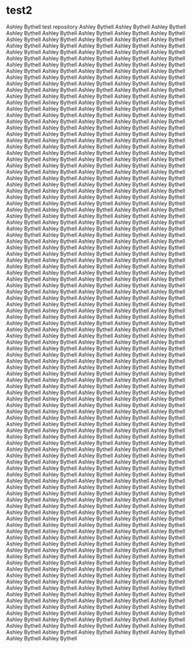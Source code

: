 # test2
Ashley Bythell test repository
Ashley Bythell Ashley Bythell Ashley Bythell Ashley Bythell Ashley Bythell Ashley Bythell Ashley Bythell Ashley Bythell Ashley Bythell Ashley Bythell Ashley Bythell Ashley Bythell Ashley Bythell Ashley Bythell Ashley Bythell Ashley Bythell Ashley Bythell Ashley Bythell Ashley Bythell Ashley Bythell Ashley Bythell Ashley Bythell Ashley Bythell Ashley Bythell Ashley Bythell Ashley Bythell Ashley Bythell Ashley Bythell Ashley Bythell Ashley Bythell Ashley Bythell Ashley Bythell Ashley Bythell Ashley Bythell Ashley Bythell Ashley Bythell Ashley Bythell Ashley Bythell Ashley Bythell Ashley Bythell Ashley Bythell Ashley Bythell Ashley Bythell Ashley Bythell Ashley Bythell Ashley Bythell Ashley Bythell Ashley Bythell Ashley Bythell Ashley Bythell Ashley Bythell Ashley Bythell Ashley Bythell Ashley Bythell Ashley Bythell Ashley Bythell Ashley Bythell Ashley Bythell Ashley Bythell Ashley Bythell Ashley Bythell Ashley Bythell Ashley Bythell Ashley Bythell Ashley Bythell Ashley Bythell Ashley Bythell Ashley Bythell Ashley Bythell Ashley Bythell Ashley Bythell Ashley Bythell Ashley Bythell Ashley Bythell Ashley Bythell Ashley Bythell Ashley Bythell Ashley Bythell Ashley Bythell Ashley Bythell Ashley Bythell Ashley Bythell Ashley Bythell Ashley Bythell Ashley Bythell Ashley Bythell Ashley Bythell Ashley Bythell Ashley Bythell Ashley Bythell Ashley Bythell Ashley Bythell Ashley Bythell Ashley Bythell Ashley Bythell Ashley Bythell Ashley Bythell Ashley Bythell Ashley Bythell Ashley Bythell Ashley Bythell Ashley Bythell Ashley Bythell Ashley Bythell Ashley Bythell Ashley Bythell Ashley Bythell Ashley Bythell Ashley Bythell Ashley Bythell Ashley Bythell Ashley Bythell Ashley Bythell Ashley Bythell Ashley Bythell Ashley Bythell Ashley Bythell Ashley Bythell Ashley Bythell Ashley Bythell Ashley Bythell Ashley Bythell Ashley Bythell Ashley Bythell Ashley Bythell Ashley Bythell Ashley Bythell Ashley Bythell Ashley Bythell Ashley Bythell Ashley Bythell Ashley Bythell Ashley Bythell Ashley Bythell Ashley Bythell Ashley Bythell Ashley Bythell Ashley Bythell Ashley Bythell Ashley Bythell Ashley Bythell Ashley Bythell Ashley Bythell Ashley Bythell Ashley Bythell Ashley Bythell Ashley Bythell Ashley Bythell Ashley Bythell Ashley Bythell Ashley Bythell Ashley Bythell Ashley Bythell Ashley Bythell Ashley Bythell Ashley Bythell Ashley Bythell Ashley Bythell Ashley Bythell Ashley Bythell Ashley Bythell Ashley Bythell Ashley Bythell Ashley Bythell Ashley Bythell Ashley Bythell Ashley Bythell Ashley Bythell Ashley Bythell Ashley Bythell Ashley Bythell Ashley Bythell Ashley Bythell Ashley Bythell Ashley Bythell Ashley Bythell Ashley Bythell Ashley Bythell Ashley Bythell Ashley Bythell Ashley Bythell Ashley Bythell Ashley Bythell Ashley Bythell Ashley Bythell Ashley Bythell Ashley Bythell Ashley Bythell Ashley Bythell Ashley Bythell Ashley Bythell Ashley Bythell Ashley Bythell Ashley Bythell Ashley Bythell Ashley Bythell Ashley Bythell Ashley Bythell Ashley Bythell Ashley Bythell Ashley Bythell Ashley Bythell Ashley Bythell Ashley Bythell Ashley Bythell Ashley Bythell Ashley Bythell Ashley Bythell Ashley Bythell Ashley Bythell Ashley Bythell Ashley Bythell Ashley Bythell Ashley Bythell Ashley Bythell Ashley Bythell Ashley Bythell Ashley Bythell Ashley Bythell Ashley Bythell Ashley Bythell Ashley Bythell Ashley Bythell Ashley Bythell Ashley Bythell Ashley Bythell Ashley Bythell Ashley Bythell Ashley Bythell Ashley Bythell Ashley Bythell Ashley Bythell Ashley Bythell Ashley Bythell Ashley Bythell Ashley Bythell Ashley Bythell Ashley Bythell Ashley Bythell Ashley Bythell Ashley Bythell Ashley Bythell Ashley Bythell Ashley Bythell Ashley Bythell Ashley Bythell Ashley Bythell Ashley Bythell Ashley Bythell Ashley Bythell Ashley Bythell Ashley Bythell Ashley Bythell Ashley Bythell Ashley Bythell Ashley Bythell Ashley Bythell Ashley Bythell Ashley Bythell Ashley Bythell Ashley Bythell Ashley Bythell Ashley Bythell Ashley Bythell Ashley Bythell Ashley Bythell Ashley Bythell Ashley Bythell Ashley Bythell Ashley Bythell Ashley Bythell Ashley Bythell Ashley Bythell Ashley Bythell Ashley Bythell Ashley Bythell Ashley Bythell Ashley Bythell Ashley Bythell Ashley Bythell Ashley Bythell Ashley Bythell Ashley Bythell Ashley Bythell Ashley Bythell Ashley Bythell Ashley Bythell Ashley Bythell Ashley Bythell Ashley Bythell Ashley Bythell Ashley Bythell Ashley Bythell Ashley Bythell Ashley Bythell Ashley Bythell Ashley Bythell Ashley Bythell Ashley Bythell Ashley Bythell Ashley Bythell Ashley Bythell Ashley Bythell Ashley Bythell Ashley Bythell Ashley Bythell Ashley Bythell Ashley Bythell Ashley Bythell Ashley Bythell Ashley Bythell Ashley Bythell Ashley Bythell Ashley Bythell Ashley Bythell Ashley Bythell Ashley Bythell Ashley Bythell Ashley Bythell Ashley Bythell Ashley Bythell Ashley Bythell Ashley Bythell Ashley Bythell Ashley Bythell Ashley Bythell Ashley Bythell Ashley Bythell Ashley Bythell Ashley Bythell Ashley Bythell Ashley Bythell Ashley Bythell Ashley Bythell Ashley Bythell Ashley Bythell Ashley Bythell Ashley Bythell Ashley Bythell Ashley Bythell Ashley Bythell Ashley Bythell Ashley Bythell Ashley Bythell Ashley Bythell Ashley Bythell Ashley Bythell Ashley Bythell Ashley Bythell Ashley Bythell Ashley Bythell Ashley Bythell Ashley Bythell Ashley Bythell Ashley Bythell Ashley Bythell Ashley Bythell Ashley Bythell Ashley Bythell Ashley Bythell Ashley Bythell Ashley Bythell Ashley Bythell Ashley Bythell Ashley Bythell Ashley Bythell Ashley Bythell Ashley Bythell Ashley Bythell Ashley Bythell Ashley Bythell Ashley Bythell Ashley Bythell Ashley Bythell Ashley Bythell Ashley Bythell Ashley Bythell Ashley Bythell Ashley Bythell Ashley Bythell Ashley Bythell Ashley Bythell Ashley Bythell Ashley Bythell Ashley Bythell Ashley Bythell Ashley Bythell Ashley Bythell Ashley Bythell Ashley Bythell Ashley Bythell Ashley Bythell Ashley Bythell Ashley Bythell Ashley Bythell Ashley Bythell Ashley Bythell Ashley Bythell Ashley Bythell Ashley Bythell Ashley Bythell Ashley Bythell Ashley Bythell Ashley Bythell Ashley Bythell Ashley Bythell Ashley Bythell Ashley Bythell Ashley Bythell Ashley Bythell Ashley Bythell Ashley Bythell Ashley Bythell Ashley Bythell Ashley Bythell Ashley Bythell Ashley Bythell Ashley Bythell Ashley Bythell Ashley Bythell Ashley Bythell Ashley Bythell Ashley Bythell Ashley Bythell Ashley Bythell Ashley Bythell Ashley Bythell Ashley Bythell Ashley Bythell Ashley Bythell Ashley Bythell Ashley Bythell Ashley Bythell Ashley Bythell Ashley Bythell Ashley Bythell Ashley Bythell Ashley Bythell Ashley Bythell Ashley Bythell Ashley Bythell Ashley Bythell Ashley Bythell Ashley Bythell Ashley Bythell Ashley Bythell Ashley Bythell Ashley Bythell Ashley Bythell Ashley Bythell Ashley Bythell Ashley Bythell Ashley Bythell Ashley Bythell Ashley Bythell Ashley Bythell Ashley Bythell Ashley Bythell Ashley Bythell Ashley Bythell Ashley Bythell Ashley Bythell Ashley Bythell Ashley Bythell Ashley Bythell Ashley Bythell Ashley Bythell Ashley Bythell Ashley Bythell Ashley Bythell Ashley Bythell Ashley Bythell Ashley Bythell Ashley Bythell Ashley Bythell Ashley Bythell Ashley Bythell Ashley Bythell Ashley Bythell Ashley Bythell Ashley Bythell Ashley Bythell Ashley Bythell Ashley Bythell Ashley Bythell 
